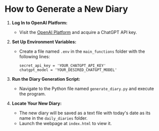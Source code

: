 # How to Generate a New Diary

1. **Log In to OpenAI Platform:**
   - Visit the [OpenAI Platform](https://platform.openai.com/) and acquire a ChatGPT API key.
     
2. **Set Up Environment Variables:**

   - Create a file named `.env` in the `main_functions` folder with the following lines:
  
     ```env
     secret_api_key = 'YOUR_CHATGPT_API_KEY'
     chatgpt_model = 'YOUR_DESIRED_CHATGPT_MODEL'
     ```
     
3. **Run the Diary Generation Script:**
   - Navigate to the Python file named `generate_diary.py` and execute the program. 
   
4. **Locate Your New Diary:**
   - The new diary will be saved as a text file with today's date as its name in the `daily_diaries` folder.
   - Launch the webpage at `index.html` to view it. 
